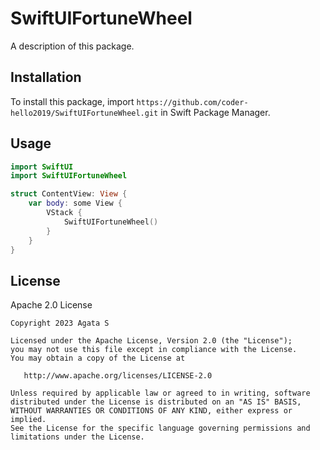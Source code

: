 # SwiftUIFortuneWheel

A description of this package.

## Installation

To install this package, import `https://github.com/coder-hello2019/SwiftUIFortuneWheel.git` in Swift Package Manager.

## Usage

```swift
import SwiftUI
import SwiftUIFortuneWheel

struct ContentView: View {
    var body: some View {
        VStack {
            SwiftUIFortuneWheel()
        }
    }
}
```

## License

Apache 2.0 License

```
Copyright 2023 Agata S

Licensed under the Apache License, Version 2.0 (the "License");
you may not use this file except in compliance with the License.
You may obtain a copy of the License at

   http://www.apache.org/licenses/LICENSE-2.0

Unless required by applicable law or agreed to in writing, software
distributed under the License is distributed on an "AS IS" BASIS,
WITHOUT WARRANTIES OR CONDITIONS OF ANY KIND, either express or implied.
See the License for the specific language governing permissions and
limitations under the License.
```
